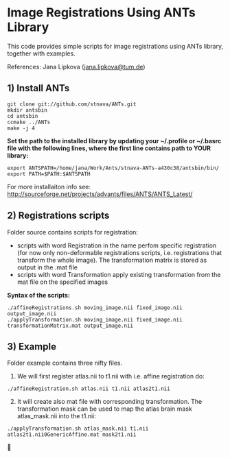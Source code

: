 # Image Registrations Using ANTs Library
This code provides simple scripts for image registrations using ANTs library, together with examples.

References: Jana Lipkova (jana.lipkova@tum.de)
 
## 1) Install ANTs
```
git clone git://github.com/stnava/ANTs.git
mkdir antsbin
cd antsbin
ccmake ../ANTs
make -j 4
```

**Set the path to the installed library by updating your ~/.profile or ~/.basrc file with the following lines, where the first line contains path to YOUR library:**
```
export ANTSPATH=/home/jana/Work/Ants/stnava-ANTs-a430c38/antsbin/bin/
export PATH=$PATH:$ANTSPATH
```

For more installaiton info see: http://sourceforge.net/projects/advants/files/ANTS/ANTS_Latest/


## 2) Registrations scripts
Folder source contains scripts for registration:
 * scripts with word Registration in the name perfom specific registration (for now only non-deformable registrations scripts, i.e. registrations that transform the whole image). The transformation matrix is stored as output in the .mat file
 * scripts with word Transformation apply existing transformation from the mat file on the specified images


**Syntax of the scripts:**
```
./affineRegistrations.sh moving_image.nii fixed_image.nii output_image.nii
./applyTransformation.sh moving_image.nii fixed_image.nii transformationMatrix.mat output_image.nii
```

## 3) Example
Folder example contains three nifty files. 
1. We will first register atlas.nii to t1.nii with i.e. affine registration do:
```
./affineRegistration.sh atlas.nii t1.nii atlas2t1.nii
```

2. It will create also mat file with corresponding transformation. The transformation mask can be used to map the atlas brain mask atlas_mask.nii into the t1.nii:
```
./applyTransformation.sh atlas_mask.nii t1.nii atlas2t1.nii0GenericAffine.mat mask2t1.nii
```
 :panda_face:
